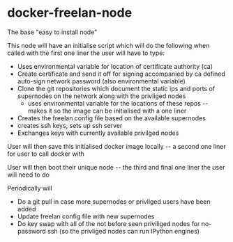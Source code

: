 docker-freelan-node
===================

The base "easy to install node"

This node will have an initialise script which will do the following when called with the first one liner the user will have to type:
 
 * Uses environmental variable for location of certificate authority (ca)
 * Create certificate and send it off for signing accompanied by ca defined auto-sign network password (also environmental variable)
 * Clone the git repositories which document the static ips and ports of supernodes on the network along with the privliged nodes
   * uses environmental variable for the locations of these repos -- makes it so the image can be initialised with a one liner
 * Creates the freelan config file based on the available supernodes
 * creates ssh keys, sets up ssh server
 * Exchanges keys with currently available privilged nodes

User will then save this initialised docker image locally -- a second one liner for user to call docker with

User will then boot their unique node -- the third and final one liner the user will need to do

Periodically will
 * Do a git pull in case more supernodes or privliged users have been added
 * Update freelan config file with new supernodes
 * Do key swap with all of the not before seen priviliged nodes for no-password ssh (so the privliged nodes can run IPython engines)
